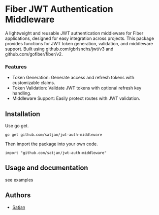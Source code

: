 
# Fiber JWT Authentication Middleware

A lightweight and reusable JWT authentication middleware for Fiber applications, designed for easy integration across projects. This package provides functions for JWT token generation, validation, and middleware support. Built using github.com/gbrlsnchs/jwt/v3 and github.com/gofiber/fiber/v2.

### Features

- Token Generation: Generate access and refresh tokens with customizable claims.
- Token Validation: Validate JWT tokens with optional refresh key handling.
- Middleware Support: Easily protect routes with JWT validation.

## Installation

Use go get.

	go get github.com/satjan/jwt-auth-middleware

Then import the package into your own code.

	import "github.com/satjan/jwt-auth-middleware"

## Usage and documentation

see examples

## Authors
- [Satjan](https://github.com/satjan)